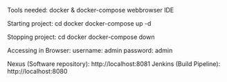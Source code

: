 Tools needed:
docker & docker-compose
webbrowser
IDE

Starting project:
cd docker
docker-compose up -d

Stopping project:
cd docker
docker-compose down

Accessing in Browser:
username: admin
password: admin

Nexus (Software repository): http://localhost:8081
Jenkins (Build Pipeline): http://localhost:8080
